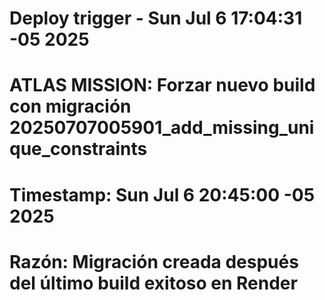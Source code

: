 # Deploy trigger - Sun Jul 6 17:04:31 -05 2025

# ATLAS MISSION: Forzar nuevo build con migración 20250707005901_add_missing_unique_constraints

# Timestamp: Sun Jul 6 20:45:00 -05 2025

# Razón: Migración creada después del último build exitoso en Render
